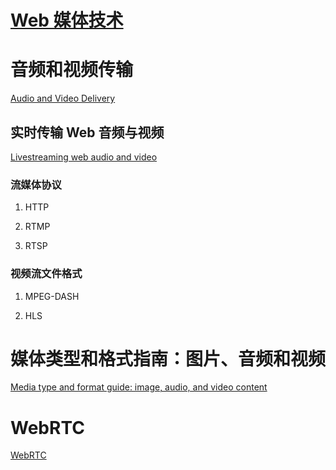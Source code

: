 # [Web 媒体技术](https://developer.mozilla.org/zh-CN/docs/Web/Media)

# 音频和视频传输

[Audio and Video Delivery](https://developer.mozilla.org/en-US/docs/Web/Media/Audio_and_video_delivery)

## 实时传输 Web 音频与视频

[Livestreaming web audio and video](https://developer.mozilla.org/en-US/docs/Web/Media/Audio_and_video_delivery/Live_streaming_web_audio_and_video)

### 流媒体协议

1. HTTP

2. RTMP

3. RTSP

### 视频流文件格式

1. MPEG-DASH

2. HLS

# 媒体类型和格式指南：图片、音频和视频

[Media type and format guide: image, audio, and video content](https://developer.mozilla.org/en-US/docs/Web/Media/Formats)

# WebRTC

[WebRTC](https://developer.mozilla.org/en-US/docs/Web/API/WebRTC_API)
